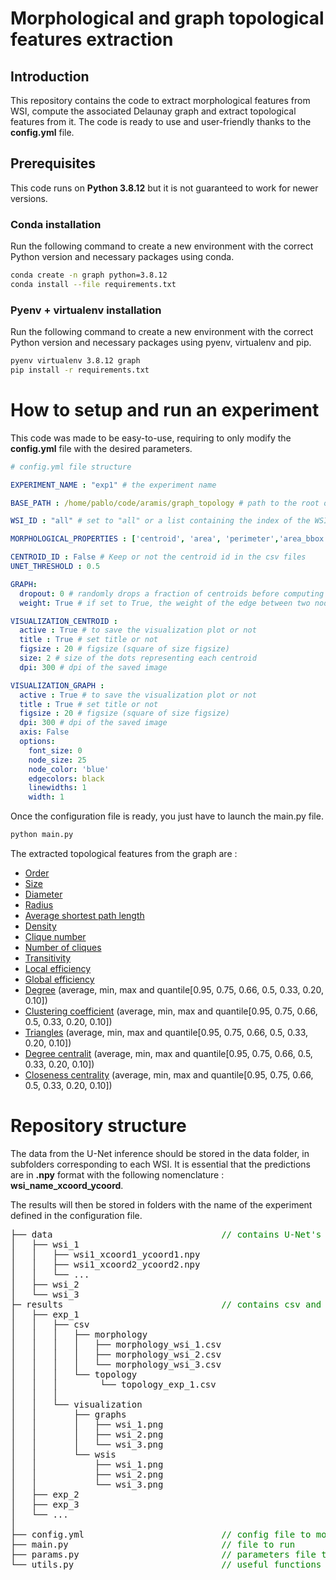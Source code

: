 # Morphological and graph topological features extraction

## Introduction

This repository contains the code to extract morphological features from WSI, compute the associated Delaunay graph and extract topological features from it. The code is ready to use and user-friendly thanks to the **config.yml** file. 

## Prerequisites

This code runs on **Python 3.8.12** but it is not guaranteed to work for newer versions. 

### Conda installation
Run the following command to create a new environment with the correct Python version and necessary packages using conda.

```bash
conda create -n graph python=3.8.12 
conda install --file requirements.txt
```

### Pyenv + virtualenv installation
Run the following command to create a new environment with the correct Python version and necessary packages using pyenv, virtualenv and pip.

```bash
pyenv virtualenv 3.8.12 graph
pip install -r requirements.txt
```

# How to setup and run an experiment
This code was made to be easy-to-use, requiring to only modify the **config.yml** file with the desired parameters. 

```yml
# config.yml file structure

EXPERIMENT_NAME : "exp1" # the experiment name

BASE_PATH : /home/pablo/code/aramis/graph_topology # path to the root of the folder

WSI_ID : "all" # set to "all" or a list containing the index of the WSIs to process (ex. [0, 2])

MORPHOLOGICAL_PROPERTIES : ['centroid', 'area', 'perimeter','area_bbox', 'area_convex', 'axis_major_length', 'axis_minor_length', 'eccentricity', 'extent', 'solidity'] # check https://scikit-image.org/docs/stable/api/skimage.measure.html#skimage.measure.regionprops

CENTROID_ID : False # Keep or not the centroid id in the csv files
UNET_THRESHOLD : 0.5

GRAPH:
  dropout: 0 # randomly drops a fraction of centroids before computing the graph
  weight: True # if set to True, the weight of the edge between two nodes is defined as 1/euclidean distance between the two. If False, weight is set to 1 for all edges.

VISUALIZATION_CENTROID :
  active : True # to save the visualization plot or not
  title : True # set title or not
  figsize : 20 # figsize (square of size figsize)
  size: 2 # size of the dots representing each centroid
  dpi: 300 # dpi of the saved image

VISUALIZATION_GRAPH :
  active : True # to save the visualization plot or not
  title : True # set title or not
  figsize : 20 # figsize (square of size figsize)
  dpi: 300 # dpi of the saved image
  axis: False
  options: 
    font_size: 0
    node_size: 25
    node_color: 'blue'
    edgecolors: black
    linewidths: 1
    width: 1

```

Once the configuration file is ready, you just have to launch the main.py file.

```bash
python main.py
```

The extracted topological features from the graph are : 
- [Order](https://networkx.org/documentation/networkx-1.9/reference/generated/networkx.Graph.order.html)
- [Size](https://networkx.org/documentation/stable/reference/classes/generated/networkx.Graph.size.html)
- [Diameter](https://networkx.org/documentation/stable/reference/algorithms/generated/networkx.algorithms.distance_measures.diameter.html)
- [Radius](https://networkx.org/documentation/networkx-1.10/reference/generated/networkx.algorithms.distance_measures.radius.html)
- [Average shortest path length](https://networkx.org/documentation/networkx-1.10/reference/generated/networkx.algorithms.shortest_paths.generic.average_shortest_path_length.html)
- [Density](https://networkx.org/documentation/stable/reference/generated/networkx.classes.function.density.html)
- [Clique number](https://networkx.org/documentation/stable/reference/algorithms/generated/networkx.algorithms.clique.graph_clique_number.html#networkx.algorithms.clique.graph_clique_number)
- [Number of cliques](https://networkx.org/documentation/stable/reference/algorithms/generated/networkx.algorithms.clique.graph_number_of_cliques.html#networkx.algorithms.clique.graph_number_of_cliques)
- [Transitivity](https://networkx.org/documentation/stable/reference/algorithms/generated/networkx.algorithms.cluster.transitivity.html)
- [Local efficiency](https://networkx.org/documentation/stable/reference/algorithms/generated/networkx.algorithms.efficiency_measures.local_efficiency.html#networkx.algorithms.efficiency_measures.local_efficiency)
- [Global efficiency](https://networkx.org/documentation/stable/reference/algorithms/generated/networkx.algorithms.efficiency_measures.global_efficiency.html#networkx.algorithms.efficiency_measures.global_efficiency)
- [Degree](https://networkx.org/documentation/stable/reference/classes/generated/networkx.Graph.degree.html) (average, min, max and quantile[0.95, 0.75, 0.66, 0.5, 0.33, 0.20, 0.10])
- [Clustering coefficient](https://networkx.org/documentation/stable/reference/algorithms/generated/networkx.algorithms.cluster.clustering.html#networkx.algorithms.cluster.clustering) (average, min, max and quantile[0.95, 0.75, 0.66, 0.5, 0.33, 0.20, 0.10])
- [Triangles](https://networkx.org/documentation/stable/reference/algorithms/generated/networkx.algorithms.cluster.triangles.html) (average, min, max and quantile[0.95, 0.75, 0.66, 0.5, 0.33, 0.20, 0.10])
- [Degree centralit](https://networkx.org/documentation/stable/reference/algorithms/generated/networkx.algorithms.centrality.degree_centrality.html) (average, min, max and quantile[0.95, 0.75, 0.66, 0.5, 0.33, 0.20, 0.10])
- [Closeness centrality](https://networkx.org/documentation/networkx-1.10/reference/generated/networkx.algorithms.centrality.closeness_centrality.html) (average, min, max and quantile[0.95, 0.75, 0.66, 0.5, 0.33, 0.20, 0.10])


# Repository structure
The data from the U-Net inference should be stored in the data folder, in subfolders corresponding to each WSI. It is essential that the predictions are in **.npy** format with the following nomenclature : **wsi_name_xcoord_ycoord**. 

The results will then be stored in folders with the name of the experiment defined in the configuration file. 


<pre>
├── data                                <span style="color:green">// contains U-Net's inference data</span>
│   ├── wsi_1                           
│   │   ├── wsi1_xcoord1_ycoord1.npy
│   │   ├── wsi1_xcoord2_ycoord2.npy
│   │   └── ...
│   ├── wsi_2 
│   └── wsi_3
├─ results                              <span style="color:green">// contains csv and images </span>    
│   ├── exp_1  
│   │   ├── csv  
│   │   │   ├── morphology                         
│   │   │   │   ├── morphology_wsi_1.csv
│   │   │   │   ├── morphology_wsi_2.csv
│   │   │   │   └── morphology_wsi_3.csv
│   │   │   └── topology                         
│   │   │        └── topology_exp_1.csv
│   │   │
│   │   └── visualization 
│   │       ├── graphs                        
│   │       │   ├── wsi_1.png
│   │       │   ├── wsi_2.png
│   │       │   └── wsi_3.png
│   │       └── wsis                         
│   │           ├── wsi_1.png
│   │           ├── wsi_2.png
│   │           └── wsi_3.png 
│   ├── exp_2
│   ├── exp_3
│   └── ...
│
├── config.yml                          <span style="color:green">// config file to modify </span> 
├── main.py                             <span style="color:green">// file to run </span>
├── params.py                           <span style="color:green">// parameters file that process config's information </span>
└── utils.py                            <span style="color:green">// useful functions </span>
